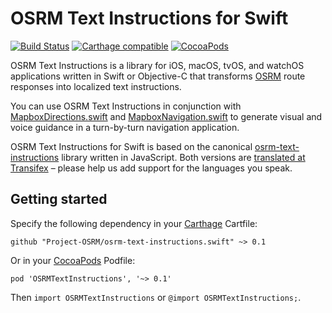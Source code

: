 # OSRM Text Instructions for Swift

[![Build Status](https://travis-ci.org/Project-OSRM/osrm-text-instructions.swift.svg?branch=master)](https://travis-ci.org/Project-OSRM/osrm-text-instructions.swift)
[![Carthage compatible](https://img.shields.io/badge/Carthage-compatible-4BC51D.svg?style=flat)](https://github.com/Carthage/Carthage)
[![CocoaPods](https://img.shields.io/cocoapods/v/OSRMTextInstructions.svg)](http://cocoadocs.org/docsets/OSRMTextInstructions/)

OSRM Text Instructions is a library for iOS, macOS, tvOS, and watchOS applications written in Swift or Objective-C that transforms [OSRM](http://www.project-osrm.org/) route responses into localized text instructions.

You can use OSRM Text Instructions in conjunction with [MapboxDirections.swift](https://github.com/mapbox/MapboxDirections.swift/) and [MapboxNavigation.swift](https://github.com/mapbox/MapboxNavigation.swift/) to generate visual and voice guidance in a turn-by-turn navigation application.

OSRM Text Instructions for Swift is based on the canonical [osrm-text-instructions](https://github.com/Project-OSRM/osrm-text-instructions/) library written in JavaScript. Both versions are [translated at Transifex](https://www.transifex.com/project-osrm/osrm-text-instructions/) – please help us add support for the languages you speak.

## Getting started

Specify the following dependency in your [Carthage](https://github.com/Carthage/Carthage/) Cartfile:

```cartfile
github "Project-OSRM/osrm-text-instructions.swift" ~> 0.1
```

Or in your [CocoaPods](http://cocoapods.org/) Podfile:

```podspec
pod 'OSRMTextInstructions', '~> 0.1'
```

Then `import OSRMTextInstructions` or `@import OSRMTextInstructions;`.
